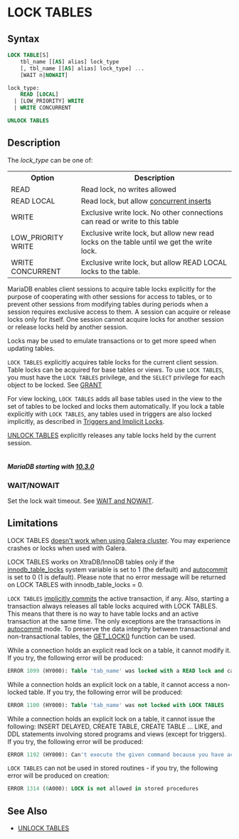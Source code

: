 # LOCK TABLES

## Syntax

```sql
LOCK TABLE[S]
    tbl_name [[AS] alias] lock_type
    [, tbl_name [[AS] alias] lock_type] ...
    [WAIT n|NOWAIT]

lock_type:
    READ [LOCAL]
  | [LOW_PRIORITY] WRITE
  | WRITE CONCURRENT

UNLOCK TABLES
```

## Description

The <em>lock_type</em> can be one of:

<table><tbody><tr><th>Option</th><th>Description</th></tr>
<tr><td>READ</td><td>Read lock, no writes allowed</td></tr>
<tr><td>READ LOCAL</td><td>Read lock, but allow <a href="/kb/en/concurrent-inserts/">concurrent inserts</a></td></tr>
<tr><td>WRITE</td><td>Exclusive write lock. No other connections can read or write to this table</td></tr>
<tr><td>LOW_PRIORITY WRITE</td><td>Exclusive write lock, but allow new read locks on the table until we get the write lock.</td></tr>
<tr><td>WRITE CONCURRENT</td><td>Exclusive write lock, but allow READ LOCAL locks to the table.</td></tr>
</tbody></table>

MariaDB enables client sessions to acquire table locks explicitly for the
purpose of cooperating with other sessions for access to tables, or to
prevent other sessions from modifying tables during periods when a
session requires exclusive access to them. A session can acquire or
release locks only for itself. One session cannot acquire locks for
another session or release locks held by another session.

Locks may be used to emulate transactions or to get more speed when
updating tables.

`LOCK TABLES` explicitly acquires table locks for the current client session.
Table locks can be acquired for base tables or views. To use `LOCK TABLES`,
you must have the `LOCK TABLES` privilege, and the `SELECT` privilege for
each object to be locked. See [GRANT](/sql-statements-structure/sql-statements/account-management-sql-commands/grant)

For view locking, `LOCK TABLES` adds all base tables used in the view to the
set of tables to be locked and locks them automatically. If you lock a table
explicitly with `LOCK TABLES`, any tables used in triggers are also locked
implicitly, as described in [Triggers and Implicit Locks](/programming-customizing-mariadb/triggers-events/triggers/triggers-and-implicit-locks).

[UNLOCK TABLES](/sql-statements-structure/sql-statements/transactions/transactions-unlock-tables) explicitly releases any table locks held by the
current session.
<br><br>

##### MariaDB starting with [10.3.0](/kb/en/mariadb-1030-release-notes/)

### WAIT/NOWAIT

Set the lock wait timeout. See [WAIT and NOWAIT](/sql-statements-structure/sql-statements/transactions/wait-and-nowait).

## Limitations

LOCK TABLES [doesn't work when using Galera cluster](/replication/galera-cluster/mariadb-galera-cluster-known-limitations).   You may experience crashes or locks when used with Galera.

LOCK TABLES works on XtraDB/InnoDB tables only if the [innodb_table_locks](/kb/en/xtradbinnodb-server-system-variables/#innodb_table_locks) system variable is set to 1 (the default) and [autocommit](/kb/en/server-system-variables/#autocommit) is set to 0 (1 is default). Please note that no error message will be returned on LOCK TABLES with innodb_table_locks = 0.

`LOCK TABLES` [implicitly commits](/sql-statements-structure/sql-statements/transactions/sql-statements-that-cause-an-implicit-commit) the active transaction, if any. Also, starting a transaction always releases all table locks acquired with LOCK TABLES. This means that there is no way to have table locks and an active transaction at the same time. The only exceptions are the transactions in [autocommit](/kb/en/start-transaction/#autocommit) mode. To preserve the data integrity between transactional and non-transactional tables, the [GET_LOCK()](/built-in-functions/secondary-functions/miscellaneous-functions/get_lock) function can be used.

While a connection holds an explicit read lock on a table, it cannot modify it. If you try, the following error will be produced:

```sql
ERROR 1099 (HY000): Table 'tab_name' was locked with a READ lock and can't be updated
```

While a connection holds an explicit lock on a table, it cannot access a non-locked table. If you try, the following error will be produced:

```sql
ERROR 1100 (HY000): Table 'tab_name' was not locked with LOCK TABLES
```

While a connection holds an explicit lock on a table, it cannot issue the following: INSERT DELAYED, CREATE TABLE, CREATE TABLE ... LIKE, and DDL statements involving stored programs and views (except for triggers). If you try, the following error will be produced:

```sql
ERROR 1192 (HY000): Can't execute the given command because you have active locked tables or an active transaction
```

`LOCK TABLES` can not be used in stored routines - if you try, the following error will be produced on creation:

```sql
ERROR 1314 (0A000): LOCK is not allowed in stored procedures
```

## See Also

- [UNLOCK TABLES](/sql-statements-structure/sql-statements/transactions/transactions-unlock-tables)